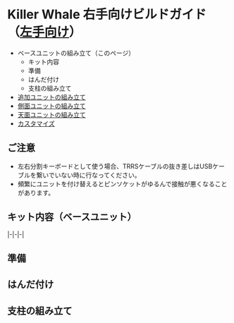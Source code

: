 # Killer Whale 右手向けビルドガイド（[左手向け](README_L.md)）

- ベースユニットの組み立て（このページ）
  - キット内容
  - 準備
  - はんだ付け
  - 支柱の組み立て
- [追加ユニットの組み立て](README_ADD.md)
- [側面ユニットの組み立て](README_SIDE.md)
- [天面ユニットの組み立て](README_TOP.md)
- [カスタマイズ](README_CUSTOM.md)

## ご注意
- 左右分割キーボードとして使う場合、TRRSケーブルの抜き差しはUSBケーブルを繋いでいない時に行なってください。
- 頻繁にユニットを付け替えるとピンソケットがゆるんで接触が悪くなることがあります。

## キット内容（ベースユニット）
|-|-|-|

## 準備
## はんだ付け
## 支柱の組み立て

